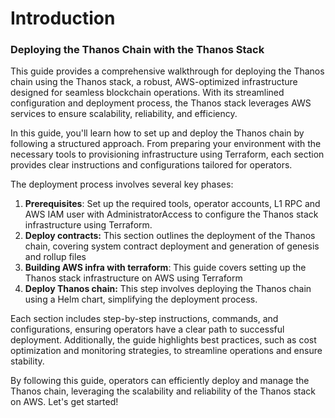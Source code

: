 # Introduction

### **Deploying the Thanos Chain with the Thanos Stack**

This guide provides a comprehensive walkthrough for deploying the Thanos chain using the Thanos stack, a robust, AWS-optimized infrastructure designed for seamless blockchain operations. With its streamlined configuration and deployment process, the Thanos stack leverages AWS services to ensure scalability, reliability, and efficiency.

In this guide, you'll learn how to set up and deploy the Thanos chain by following a structured approach. From preparing your environment with the necessary tools to provisioning infrastructure using Terraform, each section provides clear instructions and configurations tailored for operators.

The deployment process involves several key phases:

1. **Prerequisites**: Set up the required tools, operator accounts, L1 RPC and AWS IAM user with AdministratorAccess to configure the Thanos stack infrastructure using Terraform.
2. **Deploy contracts:** This section outlines the deployment of the Thanos chain, covering system contract deployment and generation of genesis and rollup files
3. **Building AWS infra with terraform**: This guide covers setting up the Thanos stack infrastructure on AWS using Terraform
4. **Deploy Thanos chain:** This step involves deploying the Thanos chain using a Helm chart, simplifying the deployment process.

Each section includes step-by-step instructions, commands, and configurations, ensuring operators have a clear path to successful deployment. Additionally, the guide highlights best practices, such as cost optimization and monitoring strategies, to streamline operations and ensure stability.

By following this guide, operators can efficiently deploy and manage the Thanos chain, leveraging the scalability and reliability of the Thanos stack on AWS. Let's get started!

